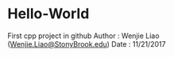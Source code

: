 # Hello-World
First cpp project in github
Author : Wenjie Liao (Wenjie.Liao@StonyBrook.edu)
Date   : 11/21/2017
